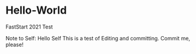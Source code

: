 # Hello-World
FastStart 2021 Test

Note to Self:  Hello Self
This is a test of Editing and committing. Commit me, please!
